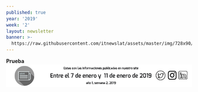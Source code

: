 ```yaml
---
published: true
year: '2019'
week: '2'
layout: newsletter
banner: >-
  https://raw.githubusercontent.com/itnewslat/assets/master/img/728x90/Boletin.gif
---
```

**Prueba**
![](https://raw.githubusercontent.com/itnewslat/assets/master/img/728x90/Boletin.gif)